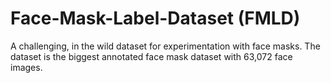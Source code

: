 # Face-Mask-Label-Dataset (FMLD)
A challenging, in the wild dataset for experimentation with face masks. The dataset is the biggest annotated face mask dataset with 63,072 face images.

